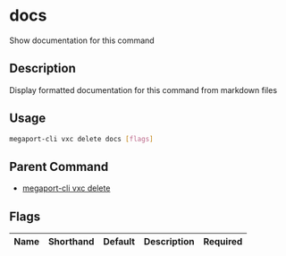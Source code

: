 # docs

Show documentation for this command

## Description

Display formatted documentation for this command from markdown files

## Usage

```sh
megaport-cli vxc delete docs [flags]
```


## Parent Command

* [megaport-cli vxc delete](megaport-cli_vxc_delete.md)
## Flags

| Name | Shorthand | Default | Description | Required |
|------|-----------|---------|-------------|----------|

